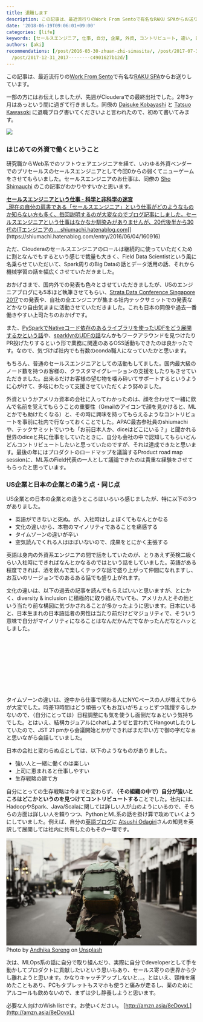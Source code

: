 ```yaml
---
title: 退職します
description: この記事は、最近流行りのWork From Sentoで有名なRAKU SPAからお送りしています。
date: '2018-06-19T09:06:01+09:00'
categories: [life]
keywords: [セールスエンジニア, 仕事, 自分, 企業, 外資, コントリビュート, 違い, 日本, エンジニア, 英語]
authors: [aki]
recommendations: [/post/2016-03-30-zhuan-zhi-simasita/, /post/2017-07-30_culture-map/,
  /post/2017-12-31_2017--------c4901627b12d/]
---
```


この記事は、最近流行りの[Work From Sento](http://blog.nohana.co.jp/article/lets-wfs)で有名な[RAKU SPA](http://rakuspa.com/)からお送りしています。

一部の方にはお伝えしましたが、先週がClouderaでの最終出社でした。2年3ヶ月はあっという間に過ぎて行きました。同僚の [Daisuke Kobayashi](https://medium.com/u/aad6cf2e3329) と [Tatsuo Kawasαki](https://medium.com/u/9fba6aa30d2b) に退職ブログ書いてくださいよと言われたので、初めて書いてみます。

![](1_KqUpw89767H1obV5hN4_Ug_2x.jpeg)

### はじめての外資で働くということ

研究職からWeb系でのソフトウェアエンジニアを経て、いわゆる外資ベンダーでのプリセールスのセールスエンジニアとして今回0からの弱くてニューゲームをさせてもらいました。セールスエンジニアのお仕事は、同僚の [Sho Shimauchi](https://medium.com/u/6dff53967b31) のこの記事がわかりやすいかと思います。

[**セールスエンジニアという仕事 - 科学と非科学の迷宮**  
_現在の自分の肩書である「セールスエンジニア」という仕事がどのようなものか知らない方も多く、毎回説明するのが大変なのでブログ記事にしました。セールスエンジニアという仕事はなかなか馴染みがありませんが、20代後半から30代のITエンジニアの…_shiumachi.hatenablog.com](https://shiumachi.hatenablog.com/entry/2016/06/04/160916 "https://shiumachi.hatenablog.com/entry/2016/06/04/160916")[](https://shiumachi.hatenablog.com/entry/2016/06/04/160916)

ただ、Clouderaのセールスエンジニアのロールは継続的に使っていただくために割となんでもするという感じで裁量も大きく、Field Data Scientistという風に名乗らせていただいて、Spark周りのBig Dataの話とデータ活用の話、それから機械学習の話を幅広くさせていただきました。

おかげさまで、国内外での発表も色々とさせていただきましたが、USのエンジニアブログにも5本ほど執筆させてもらい、[Strata Data Conference Singapore 2017](https://conferences.oreilly.com/strata/strata-sg/public/schedule/detail/62956)での発表や、自社の全エンジニアが集まる社内テックサミットでの発表などかなり自由気ままに活動させていただきました。これも日本の同僚や過去一番働きやすい上司たちのおかげです。

また、[PySparkでNativeコード依存のあるライブラリを使ったUDFをどう展開するかという話](http://blog.cloudera.com/blog/2017/05/create-conda-recipe-to-use-c-extended-python-library-on-pyspark-cluster-with-cloudera-data-science-workbench/)や、[sparklyrのUDFの話](http://blog.cloudera.com/blog/2017/09/how-to-distribute-your-r-code-with-sparklyr-and-cdsw/)なんかもワークアラウンドを見つけたりPR投げたりするという形で業務に関連のあるOSS活動もできたのは良かったです。なので、気づけば社内でも有数のconda職人になっていたかと思います。

もちろん、普通のセールスエンジニアとしての活動もしてました。国内最大級のノード数を持つお客様の、クラスタマイグレーションの支援をしたりもさせていただきました。出来るだけお客様の望む物を噛み砕いてサポートするというように心がけて、多岐にわたって支援させていただくよう努めました。

外資というかアメリカ資本の会社に入ってわかったのは、顔を合わせて一緒に飲んで名前を覚えてもらうことの重要性（Gmailのアイコンで顔を見かけると、MLとかでも助けたくなる）と、その時に興味を持ってもらえるようなコントリビュートを事前に社内で行なっておくことでした。APAC最古参社員のshiumachiや、テックサミットでいつも「お前日本人か、diceはどこにいる？」と聞かれる世界のdiceと共に仕事をしていたときに、自分も会社の中で認知してもらいどんどんコントリビュートしたいと思っていたのですが、それは達成できたと思います。最後の年にはプロダクトのロードマップを議論するProduct road map sessionに、ML系のField代表の一人として議論できたのは貴重な経験をさせてもらったと思っています。

### US企業と日本の企業との違う点・同じ点

US企業との日本の企業との違うところはいろいろ感じましたが、特に以下の3つがありました。

*   英語ができないと死ぬ。が、入社時はしょぼくてもなんとかなる
*   文化の違いから、本物のマイノリティであることを痛感する
*   タイムゾーンの違いが辛い
*   空気読んでくれる人はほぼいないので、成果をとにかく主張する

英語は身内の外資系エンジニアの間で話をしていたのが、とりあえず英検二級くらい入社時にできればなんとかなるのではという話をしていました。英語がある程度できれば、酒を飲んで楽しくテックな話で盛り上がって仲間になれますし、お互いのリージョンでのあるある話でも盛り上がれます。

文化の違いは、以下の過去の記事を読んでもらえばいいと思いますが、とにかく、diversity & inclusion に積極的に取り組んでいても、アメリカ人とその他という当たり前な構図に気づかされることが多かったように思います。日本にいると、日本生まれの日本語話者の男性は当たり前だけどマジョリティで、そういう意味で自分がマイノリティになることはなんだかんだでなかったんだなとハッとしました。

<div class="iframely-embed"><div class="iframely-responsive" style="height: 140px; padding-bottom: 0;"><a href="https://chezo.uno/post/2017-07-30_culture-map/" data-iframely-url="//cdn.iframe.ly/BlzCZFO"></a></div></div><script async src="//cdn.iframe.ly/embed.js" charset="utf-8"></script>

タイムゾーンの違いは、途中から仕事で関わる人にNYCベースの人が増えてからが大変でした。時差13時間はどう頑張ってもお互いがちょっとずつ我慢するしかないので、（自分にとっては）日程調整にも気を使うし面倒だなぁという気持ちでした。とはいえ、結構カジュアルにchatしようぜと言われてHangoutしたりしていたので、JST 21 pmから会議開始とかができればまだ早い方で御の字だなぁと思いながら会話していました。

日本の会社と変わらぬ点としては、以下のようなものがありました。

*   強い人と一緒に働くのは楽しい
*   上司に恵まれると仕事しやすい
*   生存戦略の建て方

自分にとっての生存戦略は今までと変わらず、**（その組織の中で）自分が強いところはどこかというのを見つけてコントリビュートする**ことでした。社内には、HadoopやSpark、Java/Scalaに関しては詳しい人が山のようにいるので、そちらの方面は詳しい人を頼りつつ、PythonとML系の話を掛け算で攻めていくようにしていました。例えば、自分の[英語ブログ](https://blog.chezo.uno/)に [Atsushi Odagiri](https://medium.com/u/8c79ed0955f6)さんの知見を英訳して展開しては社内に共有したのもその一環です。

![Photo by [Andhika Soreng](https://unsplash.com/@dhika88?utm_source=medium&utm_medium=referral) on [Unsplash](https://unsplash.com?utm_source=medium&utm_medium=referral)](0_RRTZy7U2FfIZ7DRu.jpg)
Photo by [Andhika Soreng](https://unsplash.com/@dhika88?utm_source=medium&utm_medium=referral) on [Unsplash](https://unsplash.com?utm_source=medium&utm_medium=referral)

次は、MLOps系の話に自分で取り組んだり、実際に自分でdeveloperとして手を動かしてプロダクトに貢献したいという思いもあり、セールス寄りの世界から少し離れようと思います。かなりキャッチアップしないと…。とはいえ、頸椎を痛めたこともあり、PCもタブレットもスマホも使うと痛みが走るし、薬のためにアルコールも飲めないので、まずは少し静養しようと思います。

必要な人向けのWish listです。お使いください。 [http://amzn.asia/8eDovxL](http://amzn.asia/8eDovxL)
